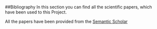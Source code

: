 ##Bibliography
In this section you can find all the scientific papers, which have been used to this Project.

All the papers have been provided from the [Semantic Scholar](https://www.semanticscholar.org/?utm_source=google&utm_medium=cpc&utm_campaign=search_br_world_wq&utm_content=&utm_term=semantic%20scholar&gclid=Cj0KCQjw0K-HBhDDARIsAFJ6UGjc8cvncircz_0ZlCI3BVLxH4OKbOZewIj_BWlsD3Nkxc_hQQknissaApZUEALw_wcB)
